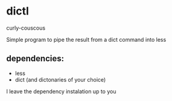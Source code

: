 # dictl
 curly-couscous

Simple program to pipe the result from a dict command into less

## dependencies:
* less
* dict (and dictonaries of your choice)

I leave the dependency instalation up to you
